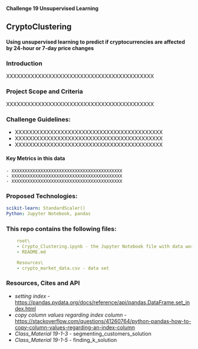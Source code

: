 #### Challenge 19 Unsupervised Learning
## CryptoClustering
#### Using unsupervised learning to predict if cryptocurrencies are affected by 24-hour or 7-day price changes


### Introduction
XXXXXXXXXXXXXXXXXXXXXXXXXXXXXXXXXXXXXXXXXX 


### Project Scope and Criteria
XXXXXXXXXXXXXXXXXXXXXXXXXXXXXXXXXXXXXXXXXX


### Challenge Guidelines:
- XXXXXXXXXXXXXXXXXXXXXXXXXXXXXXXXXXXXXXXXXX
- XXXXXXXXXXXXXXXXXXXXXXXXXXXXXXXXXXXXXXXXXX
- XXXXXXXXXXXXXXXXXXXXXXXXXXXXXXXXXXXXXXXXXX


#### Key Metrics in this data
    - XXXXXXXXXXXXXXXXXXXXXXXXXXXXXXXXXXXXXXXXXX
    - XXXXXXXXXXXXXXXXXXXXXXXXXXXXXXXXXXXXXXXXXX
    - XXXXXXXXXXXXXXXXXXXXXXXXXXXXXXXXXXXXXXXXXX
    

### Proposed Technologies:
```yaml
scikit-learn: StandardScaler()
Python: Jupyter Notebook, pandas
```

### This repo contains the following files:
```yaml
    root\
    - Crypto_Clustering.ipynb - the Jupyter Notebook file with data work
    - README.md

    Resources\
    - crypto_market_data.csv - data set
```



### Resources, Cites and API
- *setting index* - https://pandas.pydata.org/docs/reference/api/pandas.DataFrame.set_index.html
- *copy column values regarding index column* - https://stackoverflow.com/questions/41260764/python-pandas-how-to-copy-column-values-regarding-an-index-column
- *Class_Material 19-1-3* - segmenting_customers_solution
- *Class_Material 19-1-5* - finding_k_solution

